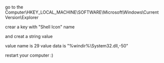 go to the Computer\HKEY_LOCAL_MACHINE\SOFTWARE\Microsoft\Windows\CurrentVersion\Explorer

crear a key with "Shell Icon" name 

and creat a string value

value name is 29
value data is "%windir%\System32.dll,-50"

restart your computer :)

